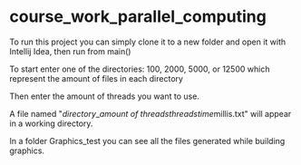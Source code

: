 # course_work_parallel_computing

To run this project you can simply clone it to a new folder and open it with Intellij Idea, then run from main()

To start enter one of the directories: 100, 2000, 5000, or 12500 which represent the amount of files in each directory

Then enter the amount of threads you want to use.

A file named "*directory*_*amount of threads*_threads_*time*millis.txt" will appear in a working directory.

In a folder Graphics_test you can see all the files generated while building graphics.
